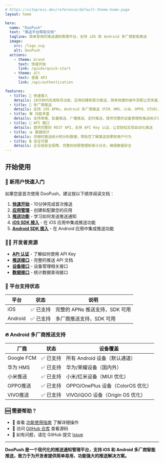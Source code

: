 ```yaml
---
# https://vitepress.dev/reference/default-theme-home-page
layout: home

hero:
  name: "DooPush"
  text: "推送平台帮助文档"
  tagline: 简单易用的推送通知管理平台，支持 iOS 和 Android 多厂商智能推送
  image:
    src: /logo.svg
    alt: DooPush
  actions:
    - theme: brand
      text: 快速开始
      link: /guide/quick-start
    - theme: alt
      text: 查看 API
      link: /api/authentication

features:
  - title: 🚀 快速接入
    details: 10分钟内完成账号注册、应用创建和首次推送，简单快捷的操作流程让您快速上手
  - title: 📱 多厂商推送
    details: 支持 iOS APNs、Android 多厂商推送（FCM、HMS、小米、OPPO、VIVO），智能路由，统一管理
  - title: 🛠 功能丰富
    details: 支持单推、批量推送、广播推送、定时推送，提供完整的设备管理和推送统计功能
  - title: 🔑 API 接口
    details: 提供完整的 REST API，支持 API Key 认证，让您轻松实现自动化推送
  - title: 📊 数据统计
    details: 详细的推送统计和分析数据，帮助您了解推送效果和用户行为
  - title: 🔒 安全可靠
    details: 企业级安全保障，完整的权限管理和审计日志，确保数据安全
---
```


## 开始使用

### 🎯 新用户快速入门

如果您是首次使用 DooPush，建议按以下顺序阅读文档：

1. [**快速开始**](/guide/quick-start) - 10分钟完成首次推送
2. [**应用管理**](/guide/apps) - 创建和配置您的应用
3. [**推送功能**](/guide/push) - 学习如何发送推送通知
4. [**iOS SDK 接入**](/sdk/ios-integration) - 在 iOS 应用中集成推送功能
5. [**Android SDK 接入**](/sdk/android-integration) - 在 Android 应用中集成推送功能

### 👨‍💻 开发者资源

- [**API 认证**](/api/authentication) - 了解如何使用 API Key
- [**推送接口**](/api/push-apis) - 完整的推送 API 文档
- [**设备接口**](/api/device-apis) - 设备管理相关接口
- [**数据接口**](/api/data-apis) - 统计数据查询接口

### 📱 平台支持状态

| 平台 | 状态 | 说明 |
|------|------|------|
| iOS | ✅ 已支持 | 完整的 APNs 推送支持，SDK 可用 |
| Android | ✅ 已支持 | 多厂商推送支持，SDK 可用 |

### 🔥 Android 多厂商推送支持

| 厂商 | 状态 | 设备覆盖 |
|------|------|----------|
| Google FCM | ✅ 已支持 | 所有 Android 设备（默认通道）|
| 华为 HMS | ✅ 已支持 | 华为/荣耀设备（国内外）|
| 小米推送 | ✅ 已支持 | 小米/红米设备（MIUI 优化）|
| OPPO推送 | ✅ 已支持 | OPPO/OnePlus 设备（ColorOS 优化）|
| VIVO推送 | ✅ 已支持 | VIVO/iQOO 设备（Origin OS 优化）|

### 🆘 需要帮助？

- 📖 查看 [功能使用指南](/guide/console) 了解详细操作
- 🔗 访问 [GitHub 仓库](https://github.com/doopush/doopush) 查看源码
- 💬 如有问题，请在 GitHub 提交 [Issue](https://github.com/doopush/doopush/issues)

---

**DooPush 是一个现代化的推送通知管理平台，支持 iOS 和 Android 多厂商智能推送，致力于为开发者提供简单易用、功能强大的推送解决方案。**
